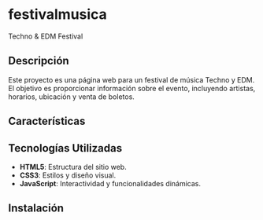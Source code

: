 # festivalmusica

Techno & EDM Festival

## Descripción

Este proyecto es una página web para un festival de música Techno y EDM. El objetivo es proporcionar información sobre el evento, incluyendo artistas, horarios, ubicación y venta de boletos.

## Características

## Tecnologías Utilizadas

-   **HTML5**: Estructura del sitio web.
-   **CSS3**: Estilos y diseño visual.
-   **JavaScript**: Interactividad y funcionalidades dinámicas.

## Instalación
